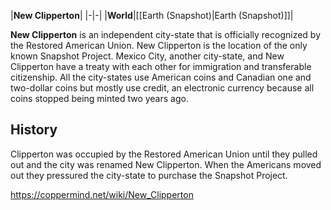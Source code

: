 |**New Clipperton**|
|-|-|
|**World**|[[Earth (Snapshot)\|Earth (Snapshot)]]|

**New Clipperton** is an independent city-state that is officially recognized by the Restored American Union. New Clipperton is the location of the only known Snapshot Project. Mexico City, another city-state, and New Clipperton have a treaty with each other for immigration and transferable citizenship.  All the city-states use American coins and Canadian one and two-dollar coins but mostly use credit, an electronic currency because all coins stopped being minted two years ago.

## History
Clipperton was occupied by the Restored American Union until they pulled out and the city was renamed New Clipperton. When the Americans moved out they pressured the city-state to purchase the Snapshot Project.



https://coppermind.net/wiki/New_Clipperton